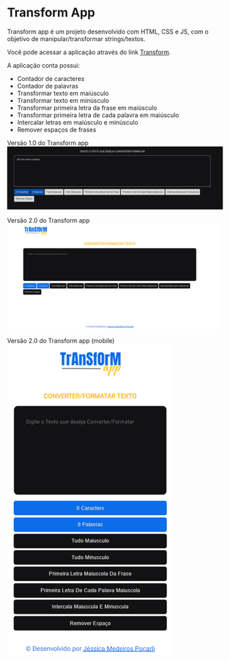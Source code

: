 # Transform App

Transform app é um projeto desenvolvido com HTML, CSS e JS, com o objetivo de manipular/transformar strings/textos.

Você pode acessar a aplicação através do link [Transform](https://jessicamedeirosp.github.io/transform-app/).

A aplicação conta possui:
- Contador de caracteres 
- Contador de palavras
- Transformar texto em maiúsculo
- Transformar texto em minúsculo
- Transformar primeira letra da frase em maiúsculo
- Transformar primeira letra de cada palavra em maiúsculo
- Intercalar letras em maiúsculo e minúsculo
- Remover espaços de frases

Versão 1.0 do Transform app
![imagem da aplicação](transform-app.png)

Versão 2.0 do Transform app
![imagem da aplicação](transform-app2.0.png)

Versão 2.0 do Transform app (mobile)
![imagem da aplicação](transform-app2.0mobile.png)